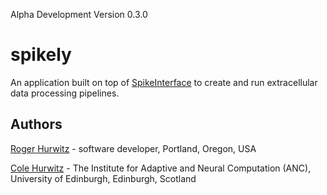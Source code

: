 Alpha Development
Version 0.3.0

# spikely
An application built on top of [SpikeInterface](https://github.com/SpikeInterface) to create and run extracellular data processing pipelines.

## Authors
[Roger Hurwitz](https://www.linkedin.com/in/rogerhurwitz/) - software developer, Portland, Oregon, USA

[Cole Hurwitz](https://www.inf.ed.ac.uk/people/students/Cole_Hurwitz.html) - The Institute for Adaptive and Neural Computation (ANC), University of Edinburgh, Edinburgh, Scotland 
